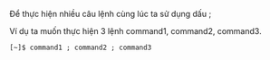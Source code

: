 Để thực hiện nhiều câu lệnh cùng lúc ta sử dụng dấu ;

Ví dụ ta muốn thực hiện 3 lệnh command1, command2, command3.

```
[~]$ command1 ; command2 ; command3
```



